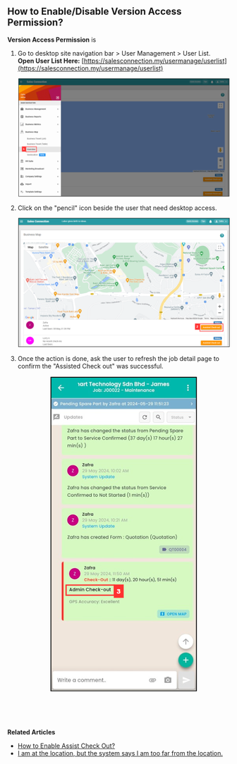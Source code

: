 ## How to Enable/Disable Version Access Permission?

**Version Access Permission** is 

1. Go to desktop site navigation bar > User Management > User List.<br>
   **Open User List Here:** [https://salesconnection.my/usermanage/userlist](https://salesconnection.my/usermanage/userlist)<br>

   <p align="center">
      <img src="img/Business_Map_Overview.png" alt="Business Map - Overview - Desktop">
   </p>
     
2. Click on the "pencil" icon beside the user that need desktop access.<br>

   <p align="center">
      <img src="img/Assisted_Check_Out_Button_Desktop.png" alt="Assisted Check Out Button - Desktop">
   </p>
     
3. Once the action is done, ask the user to refresh the job detail page to confirm the "Assisted Check out" was successful.
  
   <p align="center">
      <img src="img/Assisted_Check_Out_Done.png" alt="Assisted Check Out Done">
   </p>
  <br><br><br>

**Related Articles**
- [How to Enable Assist Check Out?](Enable_Assist_Check_Out.md)
- [I am at the location, but the system says I am too far from the location.](Check_In_Address.md)
